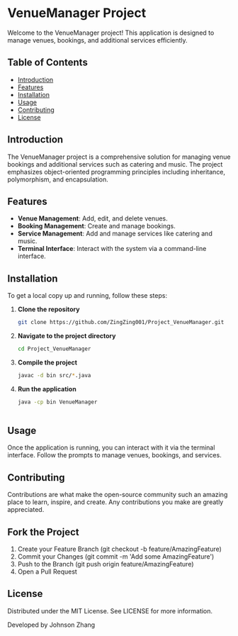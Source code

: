 # VenueManager Project

Welcome to the VenueManager project! This application is designed to manage venues, bookings, and additional services efficiently.

## Table of Contents

- [Introduction](#introduction)
- [Features](#features)
- [Installation](#installation)
- [Usage](#usage)
- [Contributing](#contributing)
- [License](#license)

## Introduction

The VenueManager project is a comprehensive solution for managing venue bookings and additional services such as catering and music. The project emphasizes object-oriented programming principles including inheritance, polymorphism, and encapsulation.

## Features

- **Venue Management**: Add, edit, and delete venues.
- **Booking Management**: Create and manage bookings.
- **Service Management**: Add and manage services like catering and music.
- **Terminal Interface**: Interact with the system via a command-line interface.

## Installation

To get a local copy up and running, follow these steps:

1. **Clone the repository**
   ```sh
   git clone https://github.com/ZingZing001/Project_VenueManager.git
   
2. **Navigate to the project directory**
   ```sh
   cd Project_VenueManager
   
3. **Compile the project**
    ```sh
   javac -d bin src/*.java

4. **Run the application**
    ```sh
   java -cp bin VenueManager
  
## Usage
Once the application is running, you can interact with it via the terminal interface. Follow the prompts to manage venues, bookings, and services.

## Contributing
Contributions are what make the open-source community such an amazing place to learn, inspire, and create. Any contributions you make are greatly appreciated.

## Fork the Project

1. Create your Feature Branch (git checkout -b feature/AmazingFeature)
2. Commit your Changes (git commit -m 'Add some AmazingFeature')
3. Push to the Branch (git push origin feature/AmazingFeature)
4. Open a Pull Request

## License
Distributed under the MIT License. See LICENSE for more information.

Developed by Johnson Zhang

